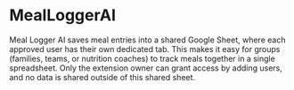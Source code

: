 # MealLoggerAI
Meal Logger AI saves meal entries into a shared Google Sheet, where each approved user has their own dedicated tab. This makes it easy for groups (families, teams, or nutrition coaches) to track meals together in a single spreadsheet. Only the extension owner can grant access by adding users, and no data is shared outside of this shared sheet.
